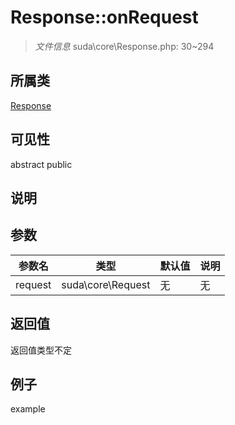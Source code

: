 # Response::onRequest

> *文件信息* suda\core\Response.php: 30~294
## 所属类 

[Response](../Response.md)

## 可见性

abstract  public  
## 说明



## 参数

| 参数名 | 类型 | 默认值 | 说明 |
|--------|-----|-------|-------|
| request |  suda\core\Request | 无 | 无 |

## 返回值
返回值类型不定

## 例子

example